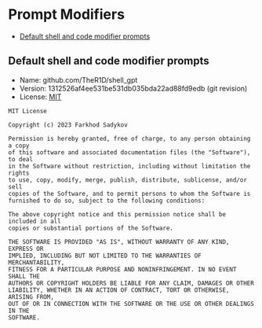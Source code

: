 # Prompt Modifiers

<!-- START doctoc generated TOC please keep comment here to allow auto update -->
<!-- DON'T EDIT THIS SECTION, INSTEAD RE-RUN doctoc TO UPDATE -->
<!-- param::isNotitle::true:: -->

- [Default shell and code modifier prompts](#default-shell-and-code-modifier-prompts)

<!-- END doctoc generated TOC please keep comment here to allow auto update -->

## Default shell and code modifier prompts

* Name: github.com/TheR1D/shell_gpt
* Version: 1312526af4ee531be531db035bda22ad88fd9edb (git revision)
* License: [MIT](https://github.com/TheR1D/shell_gpt/blob/1312526af4ee531be531db035bda22ad88fd9edb/LICENSE)

```
MIT License

Copyright (c) 2023 Farkhod Sadykov

Permission is hereby granted, free of charge, to any person obtaining a copy
of this software and associated documentation files (the "Software"), to deal
in the Software without restriction, including without limitation the rights
to use, copy, modify, merge, publish, distribute, sublicense, and/or sell
copies of the Software, and to permit persons to whom the Software is
furnished to do so, subject to the following conditions:

The above copyright notice and this permission notice shall be included in all
copies or substantial portions of the Software.

THE SOFTWARE IS PROVIDED "AS IS", WITHOUT WARRANTY OF ANY KIND, EXPRESS OR
IMPLIED, INCLUDING BUT NOT LIMITED TO THE WARRANTIES OF MERCHANTABILITY,
FITNESS FOR A PARTICULAR PURPOSE AND NONINFRINGEMENT. IN NO EVENT SHALL THE
AUTHORS OR COPYRIGHT HOLDERS BE LIABLE FOR ANY CLAIM, DAMAGES OR OTHER
LIABILITY, WHETHER IN AN ACTION OF CONTRACT, TORT OR OTHERWISE, ARISING FROM,
OUT OF OR IN CONNECTION WITH THE SOFTWARE OR THE USE OR OTHER DEALINGS IN THE
SOFTWARE.
```
